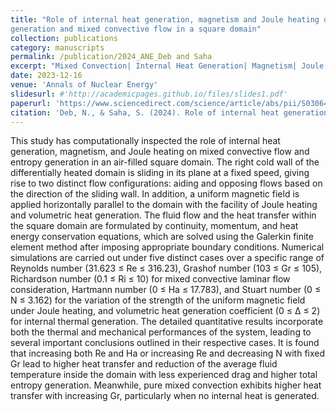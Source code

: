 ```yaml
---
title: "Role of internal heat generation, magnetism and Joule heating on entropy 
generation and mixed convective flow in a square domain"
collection: publications
category: manuscripts
permalink: /publication/2024_ANE_Deb and Saha
excerpt: "Mixed Convection| Internal Heat Generation| Magnetism| Joule Heating"
date: 2023-12-16
venue: 'Annals of Nuclear Energy'
slidesurl: #'http://academicpages.github.io/files/slides1.pdf'
paperurl: 'https://www.sciencedirect.com/science/article/abs/pii/S0306454923006436'
citation: 'Deb, N., & Saha, S. (2024). Role of internal heat generation, magnetism and Joule heating on entropy generation and mixed convective flow in a square domain. Annals of Nuclear Energy, 198, 110324.'
---
```


This study has computationally inspected the role of internal heat generation, magnetism, and Joule heating on mixed convective flow and entropy generation in an air-filled square domain. The right cold wall of the differentially heated domain is sliding in its plane at a fixed speed, giving rise to two distinct flow configurations: aiding and opposing flows based on the direction of the sliding wall. In addition, a uniform magnetic field is applied horizontally parallel to the domain with the facility of Joule heating and volumetric heat generation. The fluid flow and the heat transfer within the square domain are formulated by continuity, momentum, and heat energy conservation equations, which are solved using the Galerkin finite element method after imposing appropriate boundary conditions. Numerical simulations are carried out under five distinct cases over a specific range of Reynolds number (31.623 ≤ Re ≤ 316.23), Grashof number (103 ≤ Gr ≤ 105), Richardson number (0.1 ≤ Ri ≤ 10) for mixed convective laminar flow consideration, Hartmann number (0 ≤ Ha ≤ 17.783), and Stuart number (0 ≤ N ≤ 3.162) for the variation of the strength of the uniform magnetic field under Joule heating, and volumetric heat generation coefficient (0 ≤ Δ ≤ 2) for internal thermal generation. The detailed quantitative results incorporate both the thermal and mechanical performances of the system, leading to several important conclusions outlined in their respective cases. It is found that increasing both Re and Ha or increasing Re and decreasing N with fixed Gr lead to higher heat transfer and reduction of the average fluid temperature inside the domain with less experienced drag and higher total entropy generation. Meanwhile, pure mixed convection exhibits higher heat transfer with increasing Gr, particularly when no internal heat is generated. 